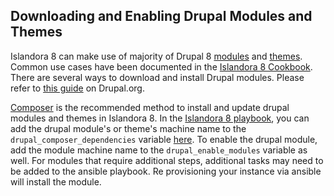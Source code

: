 ## Downloading and Enabling Drupal Modules and Themes

Islandora 8 can make use of majority of Drupal 8 [modules](https://www.drupal.org/project/project_module) and [themes](https://www.drupal.org/project/project_theme). Common use cases have been documented in the [Islandora 8 Cookbook](https://github.com/manez/Islandora-Cookbook). There are several ways to download and install Drupal modules. Please refer to [this guide](https://www.drupal.org/docs/8/extending-drupal-8) on Drupal.org.

[Composer](https://www.drupal.org/docs/develop/using-composer/using-composer-to-install-drupal-and-manage-dependencies) is the recommended method to install and update drupal modules and themes in Islandora 8. In the [Islandora 8 playbook](https://github.com/Islandora-Devops/claw-playbook), you can add the drupal module's or theme's machine name to the `drupal_composer_dependencies` variable [here](https://github.com/Islandora-Devops/claw-playbook/blob/master/inventory/vagrant/group_vars/webserver/drupal.yml). To enable the drupal module, add the module machine name to the `drupal_enable_modules` variable as well. For modules that require additional steps, additional tasks may need to be added to the ansible playbook. Re provisioning your instance via ansible will install the module.  

